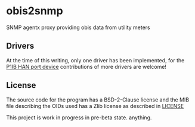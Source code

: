 # obis2snmp
SNMP agentx proxy providing obis data from utility meters

## Drivers
At the time of this writing, only one driver has been implemented, for the
[P1IB HAN port device](https://remne.tech/p1ib/) contributions of more drivers
are welcome!

## License
The source code for the program has a BSD-2-Clause license and the MIB file
describing the OIDs used has a Zlib license as described in [LICENSE](LICENSE)

This project is work in progress in pre-beta state.
anything.
